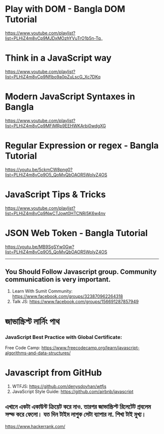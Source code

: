 # Play with DOM - Bangla DOM Tutorial
https://www.youtube.com/playlist?list=PLHiZ4m8vCp9MJDxMOzhYVuTrO1b5n-Tq_

# Think in a JavaScript way
https://www.youtube.com/playlist?list=PLHiZ4m8vCp9Nflbo9a0pZuLscG_Xc7DKq

# Modern JavaScript Syntaxes in Bangla
https://www.youtube.com/playlist?list=PLHiZ4m8vCp9MFjMRp9EEHWKArbi0wdgXG

# Regular Expression or regex - Bangla Tutorial
https://youtu.be/5ckmCW8png0?list=PLHiZ4m8vCp9O5_QoMvQbOAOR5WolyZ4OS

# JavaScript Tips & Tricks
https://www.youtube.com/playlist?list=PLHiZ4m8vCp9NwCTJowt0HTCNRi5K6w4nv

# JSON Web Token - Bangla Tutorial
https://youtu.be/MB9SgSYw0Gw?list=PLHiZ4m8vCp9O5_QoMvQbOAOR5WolyZ4OS

------------------------------------------------------------------------------------------------------

## You Should Follow Javascript group. Community communication is very important.
1. Learn With Sumit Community: https://www.facebook.com/groups/323870962264318
2. Talk JS: https://www.facebook.com/groups/156691287857949

# জাভাস্ক্রিপ্ট লার্নিং পাথ

### JavaScript Best Practice with Global Certificate: 
Free Code Camp: https://www.freecodecamp.org/learn/javascript-algorithms-and-data-structures/

# Javascript from GitHub
1. WTFJS: https://github.com/denysdovhan/wtfjs
2. JavaScript Style Guide: https://github.com/airbnb/javascript

## এখানে একটা একাউন্ট ক্রিয়েট করে নাও. তারপর জাভাস্ক্রিপ্ট রিলেটেট প্রবলেম সল্ভ করে ফেলো। যত দিন টাইম লাগুক সেটা ব্যাপার না. শিখা টাই মুখ্য।
https://www.hackerrank.com/
